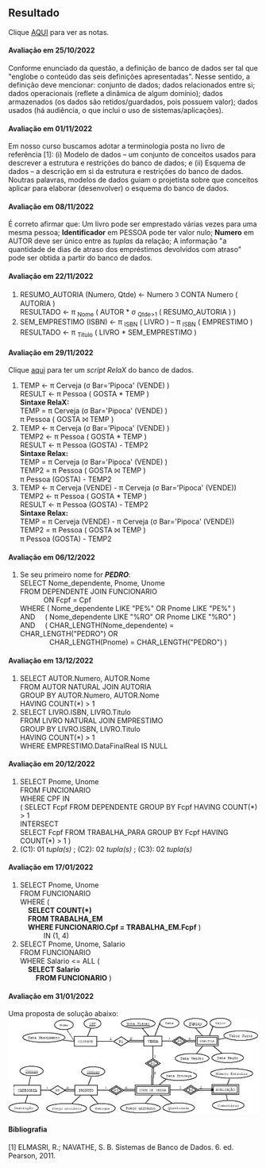 ## Resultado

Clique [AQUI](../media/bd-2022-2-bec-resumo.pdf) para ver as notas.

#### Avaliação em 25/10/2022
Conforme enunciado da questão, a definição de banco de dados ser tal que "englobe o conteúdo das seis definições apresentadas". Nesse sentido, a definição deve mencionar: conjunto de dados; dados relacionados entre si; dados operacionais (reflete a dinâmica de algum domínio); dados armazenados (os dados são retidos/guardados, pois possuem valor); dados usados (há audiência, o que inclui o uso de sistemas/aplicações).

#### Avaliação em 01/11/2022
Em nosso curso buscamos adotar a terminologia posta no livro de referência [1]: (i) Modelo de dados – um conjunto de conceitos usados para descrever a estrutura e restrições do banco de dados; e (ii) Esquema de dados – a descrição em si da estrutura e restrições do banco de dados. Noutras palavras, modelos de dados guiam o projetista sobre que conceitos aplicar para elaborar (desenvolver) o esquema do banco de dados. 

#### Avaliação em 08/11/2022
É correto afirmar que: Um livro pode ser emprestado várias vezes para uma mesma pessoa; **Identificador** em PESSOA pode ter valor nulo; **Numero** em AUTOR deve ser único entre as _tuplas_ da relação; A informação "a quantidade de dias de atraso dos empréstimos devolvidos com atraso" pode ser obtida a partir do banco de dados.

#### Avaliação em 22/11/2022
1. RESUMO_AUTORIA (Numero, Qtde) ← Numero ℑ CONTA Numero ( AUTORIA )<br>RESULTADO ← π <sub>Nome</sub> ( AUTOR * σ <sub>Qtde>1</sub> ( RESUMO_AUTORIA ) )
1. SEM_EMPRESTIMO (ISBN) ← π <sub>ISBN</sub> ( LIVRO ) – π <sub>ISBN</sub> ( EMPRESTIMO )<br>RESULTADO ← π <sub>Titulo</sub> ( LIVRO * SEM_EMPRESTIMO )

#### Avaliação em 29/11/2022
Clique [aqui](https://github.com/plinioleitao/bd-2022-2-bec/blob/main/data/bar.relax) para ter um _script RelaX_ do banco de dados.
1. TEMP ← π Cerveja (σ Bar='Pipoca' (VENDE) )<br>RESULT ← π Pessoa ( GOSTA * TEMP )<br>**Sintaxe RelaX:**<br>TEMP = π Cerveja (σ Bar='Pipoca' (VENDE) )<br>π Pessoa ( GOSTA ⨝ TEMP )
  1. TEMP ← π Cerveja (σ Bar='Pipoca' (VENDE) )<br>TEMP2 ← π Pessoa ( GOSTA * TEMP )<br>RESULT ← π Pessoa (GOSTA) - TEMP2<br>**Sintaxe Relax:**<br>TEMP = π Cerveja (σ Bar='Pipoca' (VENDE) )<br>TEMP2 = π Pessoa ( GOSTA ⨝ TEMP )<br>π Pessoa (GOSTA) - TEMP2
1. TEMP ← π Cerveja (VENDE) - π Cerveja (σ Bar='Pipoca' (VENDE))<br>TEMP2 ← π Pessoa ( GOSTA * TEMP )<br>RESULT ← π Pessoa (GOSTA) - TEMP2<br>**Sintaxe Relax:**<br>TEMP = π Cerveja (VENDE) - π Cerveja (σ Bar='Pipoca' (VENDE))<br>TEMP2 = π Pessoa ( GOSTA ⨝ TEMP )<br>π Pessoa (GOSTA) - TEMP2

#### Avaliação em 06/12/2022
1. Se seu primeiro nome for **_PEDRO_**:<br>SELECT Nome_dependente, Pnome, Unome<br>FROM DEPENDENTE JOIN FUNCIONARIO<br>&nbsp;&nbsp;&nbsp;&nbsp;&nbsp;&nbsp;&nbsp;&nbsp;&nbsp;&nbsp;&nbsp;&nbsp;ON Fcpf = Cpf<br>WHERE ( Nome_dependente LIKE "PE%" OR Pnome LIKE "PE%" )<br>AND&nbsp;&nbsp;&nbsp;&nbsp;&nbsp;( Nome_dependente LIKE "%RO" OR Pnome LIKE "%RO" )<br>AND&nbsp;&nbsp;&nbsp;&nbsp;&nbsp;( CHAR_LENGTH(Nome_dependente) = CHAR_LENGTH("PEDRO") OR<br>&nbsp;&nbsp;&nbsp;&nbsp;&nbsp;&nbsp;&nbsp;&nbsp;&nbsp;&nbsp;&nbsp;&nbsp;&nbsp;&nbsp;&nbsp;CHAR_LENGTH(Pnome) = CHAR_LENGTH("PEDRO") )

#### Avaliação em 13/12/2022
1. SELECT AUTOR.Numero, AUTOR.Nome<br>FROM AUTOR NATURAL JOIN AUTORIA<br>GROUP BY AUTOR.Numero, AUTOR.Nome<br>HAVING COUNT(\*) > 1
2. SELECT LIVRO.ISBN, LIVRO.Titulo<br>FROM LIVRO NATURAL JOIN EMPRESTIMO<br>GROUP BY LIVRO.ISBN, LIVRO.Titulo<br>HAVING COUNT(\*) > 1<br>WHERE EMPRESTIMO.DataFinalReal IS NULL

#### Avaliação em 20/12/2022
1. SELECT Pnome, Unome<br>FROM FUNCIONARIO<br>WHERE CPF IN<br>( SELECT Fcpf FROM DEPENDENTE GROUP BY Fcpf HAVING COUNT(\*) > 1<br>INTERSECT<br>SELECT Fcpf FROM TRABALHA_PARA GROUP BY Fcpf HAVING COUNT(\*) > 1 )
2. (C1): 01 _tupla(s)_ ; (C2): 02 _tupla(s)_ ; (C3): 02 _tupla(s)_

#### Avaliação em 17/01/2022
1. SELECT Pnome, Unome<br>FROM FUNCIONARIO<br>WHERE (<br>&nbsp;&nbsp;&nbsp;&nbsp;**SELECT COUNT(\*)**<br>&nbsp;&nbsp;&nbsp;&nbsp;**FROM TRABALHA_EM**<br>&nbsp;&nbsp;&nbsp;&nbsp;**WHERE FUNCIONARIO.Cpf = TRABALHA_EM.Fcpf** )<br>&nbsp;&nbsp;&nbsp;&nbsp;&nbsp;&nbsp;&nbsp;&nbsp;&nbsp;&nbsp;&nbsp;&nbsp;IN (1, 4)
2. SELECT Pnome, Unome, Salario<br>FROM FUNCIONARIO<br>WHERE Salario <= ALL  (<br>&nbsp;&nbsp;&nbsp;&nbsp;**SELECT Salario**<br>&nbsp;&nbsp;&nbsp;&nbsp;&nbsp;&nbsp;&nbsp;&nbsp;**FROM FUNCIONARIO** )

#### Avaliação em 31/01/2022
Uma proposta de solução abaixo:<br>
<img src="../media/fig-der-vendas-5.jpg" width="600">

#### Bibliografia
[1] ELMASRI, R.; NAVATHE, S. B. Sistemas de Banco de Dados. 6. ed. Pearson, 2011.
